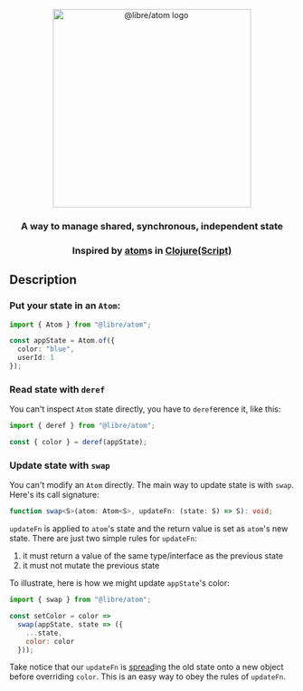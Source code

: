 <div>
  <p align="center">
    <img 
      src="https://document-export.canva.com/DADLRIBWTFM/45/preview/0001-645846858.png"
      height="350"
      width="350"
      alt="@libre/atom logo" />
  </p>
</div>

<h3 align="center">A way to manage shared, synchronous, independent state</h3>

<h3 align="center">Inspired by <a href="https://clojure.org/reference/atoms">atom</a>s in <a href="https://clojure.org/index">Clojure(Script)</a></h3>

## Description

### Put your state in an `Atom`:

```ts
import { Atom } from "@libre/atom";

const appState = Atom.of({
  color: "blue",
  userId: 1
});
```

### Read state with `deref`

You can't inspect `Atom` state directly, you have to `deref`erence it, like this:

```js
import { deref } from "@libre/atom";

const { color } = deref(appState);
```

### Update state with `swap`

You can't modify an `Atom` directly. The main way to update state is with `swap`. Here's its call signature:

```ts
function swap<S>(atom: Atom<S>, updateFn: (state: S) => S): void;
```

`updateFn` is applied to `atom`'s state and the return value is set as `atom`'s new state. There are just two simple rules for `updateFn`:

1. it must return a value of the same type/interface as the previous state
2. it must not mutate the previous state

To illustrate, here is how we might update `appState`'s color:

```js
import { swap } from "@libre/atom";

const setColor = color =>
  swap(appState, state => ({
    ...state,
    color: color
  }));
```

Take notice that our `updateFn` is [spread](https://developer.mozilla.org/en-US/docs/Web/JavaScript/Reference/Operators/Spread_syntax)ing the old state onto a new object before overriding `color`. This is an easy way to obey the rules of `updateFn`.
